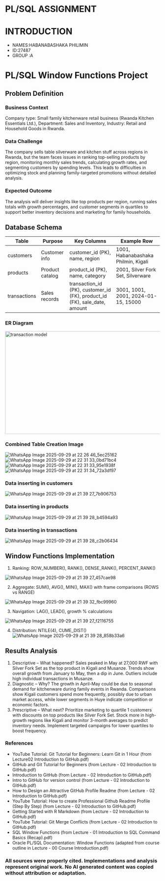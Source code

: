 
# PL/SQL ASSIGNMENT

# INTRODUCTION

- NAMES:HABANABASHAKA PHILIMIN
- ID:27487
- GROUP :A



# PL/SQL Window Functions  Project

## Problem Definition
### Business Context
Company type: Small family kitchenware retail business (Rwanda Kitchen Essentials Ltd.), Department: Sales and Inventory, Industry: Retail and Household Goods in Rwanda.

### Data Challenge
The company sells table silverware and kitchen stuff across regions in Rwanda, but the team faces issues in ranking top-selling products by region, monitoring monthly sales trends, calculating growth rates, and segmenting customers by spending levels. This leads to difficulties in optimizing stock and planning family-targeted promotions without detailed analysis.

### Expected Outcome
The analysis will deliver insights like top products per region, running sales totals with growth percentages, and customer segments in quartiles to support better inventory decisions and marketing for family households.


## Database Schema

| Table       | Purpose          | Key Columns                              | Example Row                          |
|-------------|------------------|------------------------------------------|--------------------------------------|
| customers  | Customer info   | customer_id (PK), name, region          | 1001, Habanabashaka Philmin, Kigali |
| products   | Product catalog | product_id (PK), name, category         | 2001, Silver Fork Set, Silverware   |
| transactions | Sales records  | transaction_id (PK), customer_id (FK), product_id (FK), sale_date, amount | 3001, 1001, 2001, 2024-01-15, 15000 |

### ER Diagram 

<img width="629" height="335" alt="transaction model" src="https://github.com/user-attachments/assets/9515cd90-089c-4244-8090-50fbee1d5c83" />













### Combined Table Creation Image

![WhatsApp Image 2025-09-29 at 22 26 46_5ec25162](https://github.com/user-attachments/assets/b1f4ada0-b004-4c37-b9bc-63fc8ed95bec)
![WhatsApp Image 2025-09-29 at 22 31 33_0bd71bc4](https://github.com/user-attachments/assets/7c6a1cf9-4f6d-47a3-b3cb-8d790ea6afa7)
![WhatsApp Image 2025-09-29 at 22 31 33_95e1938f](https://github.com/user-attachments/assets/fd1f7e8c-1095-4eac-b067-a92c26092a49)
![WhatsApp Image 2025-09-29 at 22 31 34_72a3df97](https://github.com/user-attachments/assets/fc3c87a3-50bf-4268-a61e-686e5b1b9d2c)

### Data inserting in customers

![WhatsApp Image 2025-09-29 at 21 39 27_7b906753](https://github.com/user-attachments/assets/0eb7d5c9-cee0-4462-af14-cf45034cda91)

### Data inserting in products

![WhatsApp Image 2025-09-29 at 21 39 28_b4594a93](https://github.com/user-attachments/assets/04535e01-37e2-475d-a5d2-e6ef476fdac5)


### Data inserting in transactions

![WhatsApp Image 2025-09-29 at 21 39 28_c2b06434](https://github.com/user-attachments/assets/2590c057-e96a-474c-84c6-a5859ce86dd9)


## Window Functions Implementation

1. Ranking: ROW_NUMBER(), RANK(), DENSE_RANK(), PERCENT_RANK()


![WhatsApp Image 2025-09-29 at 21 39 27_457cae98](https://github.com/user-attachments/assets/b30c06b1-e142-46c9-9a23-05be96eb60c4)



2. Aggregate: SUM(), AVG(), MIN(), MAX() with frame comparisons (ROWS vs RANGE)


![WhatsApp Image 2025-09-29 at 21 39 32_fbc99960](https://github.com/user-attachments/assets/44a00141-a598-4414-93f6-50f6b432b5bb)



3. Navigation: LAG(), LEAD(), growth % calculations

![WhatsApp Image 2025-09-29 at 21 39 27_f2116755](https://github.com/user-attachments/assets/f18e2070-a73a-4e9c-9ee6-bd03813355bf)




4. Distribution: NTILE(4), CUME_DIST()
![WhatsApp Image 2025-09-29 at 21 39 28_858b33a6](https://github.com/user-attachments/assets/d9ce5ade-4f22-4d6c-a244-ff4fffe94730)




## Results Analysis
1. Descriptive – What happened?
Sales peaked in May at 27,000 RWF with Silver Fork Set as the top product in Kigali and Musanze. Trends show overall growth from January to May, then a dip in June. Outliers include high individual transactions in Musanze.
2. Diagnostic – Why?
The growth in April-May could be due to seasonal demand for kitchenware during family events in Rwanda. Comparisons show Kigali customers spend more frequently, possibly due to urban market access, while lower segments in Huye indicate competition or economic factors.
3. Prescriptive – What next?
Prioritize marketing to quartile 1 customers with discounts on top products like Silver Fork Set. Stock more in high-growth regions like Kigali and monitor 3-month averages to predict inventory needs. Implement targeted campaigns for lower quartiles to boost frequency.

### References

- YouTube Tutorial: Git Tutorial for Beginners: Learn Git in 1 Hour (from Lecture02 Introduction to GitHub.pdf)
- GitHub and Git Tutorial for Beginners (from Lecture - 02 Introduction to GitHub.pdf)
- Introduction to GitHub (from Lecture - 02 Introduction to GitHub.pdf)
- Intro to GitHub for version control (from Lecture - 02 Introduction to GitHub.pdf)
- How to Design an Attractive GitHub Profile Readme (from Lecture - 02 Introduction to GitHub.pdf)
- YouTube Tutorial: How to create Professional Github Readme Profile (Step By Step) (from Lecture - 02 Introduction to GitHub.pdf)
- Getting Started with R Markdown (from Lecture - 02 Introduction to GitHub.pdf)
- YouTube Tutorial: Git Merge Conflicts (from Lecture - 02 Introduction to GitHub.pdf)
- SQL Window Functions (from Lecture - 01 Introduction to SQL Command Basics (Recap).pdf)
- Oracle PL/SQL Documentation: Window Functions (adapted from course outline in Lecture - 00 Course Introduction.pdf)

### All sources were properly cited. Implementations and analysis represent original work. No AI generated content was copied without attribution or adaptation.









